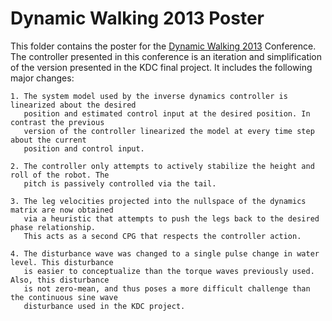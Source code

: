 Dynamic Walking 2013 Poster
===========================

This folder contains the poster for the [Dynamic Walking 2013][1] Conference. The controller presented in this conference is an iteration and simplification of the version presented in the KDC final project. It includes the following major changes:

	1. The system model used by the inverse dynamics controller is linearized about the desired
	   position and estimated control input at the desired position. In contrast the previous 
	   version of the controller linearized the model at every time step about the current 
	   position and control input.

	2. The controller only attempts to actively stabilize the height and roll of the robot. The
	   pitch is passively controlled via the tail.

	3. The leg velocities projected into the nullspace of the dynamics matrix are now obtained
	   via a heuristic that attempts to push the legs back to the desired phase relationship. 
	   This acts as a second CPG that respects the controller action.

	4. The disturbance wave was changed to a single pulse change in water level. This disturbance
	   is easier to conceptualize than the torque waves previously used. Also, this disturbance 
	   is not zero-mean, and thus poses a more difficult challenge than the continuous sine wave 
	   disturbance used in the KDC project.

[1]: http://www.cmu.edu/dynamic-walking/ "Dynamic Walking 2013"
